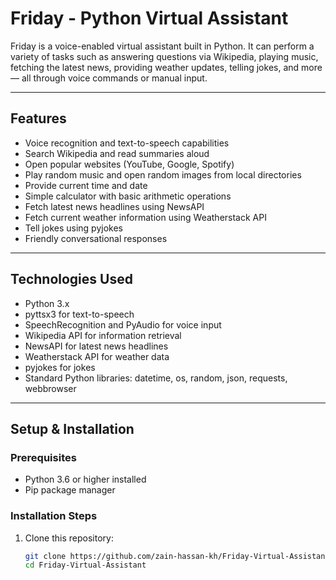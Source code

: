 # Friday - Python Virtual Assistant

Friday is a voice-enabled virtual assistant built in Python. It can perform a variety of tasks such as answering questions via Wikipedia, playing music, fetching the latest news, providing weather updates, telling jokes, and more — all through voice commands or manual input.

---

## Features

- Voice recognition and text-to-speech capabilities
- Search Wikipedia and read summaries aloud
- Open popular websites (YouTube, Google, Spotify)
- Play random music and open random images from local directories
- Provide current time and date
- Simple calculator with basic arithmetic operations
- Fetch latest news headlines using NewsAPI
- Fetch current weather information using Weatherstack API
- Tell jokes using pyjokes
- Friendly conversational responses

---

## Technologies Used

- Python 3.x
- pyttsx3 for text-to-speech
- SpeechRecognition and PyAudio for voice input
- Wikipedia API for information retrieval
- NewsAPI for latest news headlines
- Weatherstack API for weather data
- pyjokes for jokes
- Standard Python libraries: datetime, os, random, json, requests, webbrowser

---

## Setup & Installation

### Prerequisites

- Python 3.6 or higher installed
- Pip package manager

### Installation Steps

1. Clone this repository:

   ```bash
   git clone https://github.com/zain-hassan-kh/Friday-Virtual-Assistant.git
   cd Friday-Virtual-Assistant
